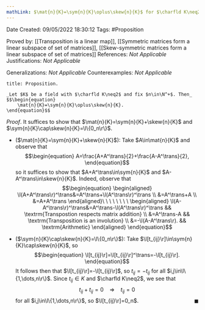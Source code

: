 ```yaml
---
mathLink: $\mat{n}{K}=\sym{n}{K}\oplus\skew{n}{K}$ for $\charfld K\neq2$
---
```


<div class="topSpace"></div>

Date Created: 09/05/2022 18:30:12
Tags: #Proposition

Proved by: [[Transposition is a linear map]], [[Symmetric matrices form a linear subspace of set of matrices]], [[Skew-symmetric matrices form a linear subspace of set of matrices]]
References: _Not Applicable_
Justifications: _Not Applicable_

Generalizations: _Not Applicable_
Counterexamples: _Not Applicable_

``` ad-Proposition
title: Proposition.

_Let $K$ be a field with $\charfld K\neq2$ and fix $n\in\N^+$. Then_
$$\begin{equation}
    \mat{n}{K}=\sym{n}{K}\oplus\skew{n}{K}.
\end{equation}$$

```

_Proof_. It suffices to show that $\mat{n}{K}=\sym{n}{K}+\skew{n}{K}$ and $\sym{n}{K}\cap\skew{n}{K}=\l\{0_n\r\}$.
* ($\mat{n}{K}=\sym{n}{K}+\skew{n}{K}$): Take $A\in\mat{n}{K}$ and observe that
$$\begin{equation}
    A=\frac{A+A^\trans}{2}+\frac{A-A^\trans}{2},
\end{equation}$$
so it suffices to show that $A+A^\trans\in\sym{n}{K}$ and $A-A^\trans\in\skew{n}{K}$. Indeed, observe that
$$\begin{equation}
    \begin{aligned}
        \l(A+A^\trans\r)^\trans&=A^\trans+\l(A^\trans\r)^\trans \\
        &=A^\trans+A \\
        &=A+A^\trans
    \end{aligned}\ \ \ \ \ \ \ \ 
    \begin{aligned}
        \l(A-A^\trans\r)^\trans&=A^\trans-\l(A^\trans\r)^\trans && \textrm{Transpostion respects matrix addition} \\
        &=A^\trans-A && \textrm{Transposition is an involution} \\
        &=-\l(A-A^\trans\r). && \textrm{Arithmetic}
    \end{aligned}
\end{equation}$$

* ($\sym{n}{K}\cap\skew{n}{K}=\l\{0_n\r\}$): Take $\l[t_{ij}\r]\in\sym{n}{K}\cap\skew{n}{K}$, so
$$\begin{equation}
    \l[t_{ij}\r]=\l[t_{ij}\r]^\trans=-\l[t_{ij}\r].
\end{equation}$$
It follows then that $\l[t_{ij}\r]=-\l[t_{ij}\r]$, so $t_{ij}=-t_{ij}$ for all $i,j\in\l\{1,\dots,n\r\}$. Since $t_{ij}\in K$ and $\charfld K\neq2$, we see that
$$\begin{equation}
    t_{ij}+t_{ij}=0\ \ \ \ \Rightarrow\ \ \ \ t_{ij}=0
\end{equation}$$
for all $i,j\in\l\{1,\dots,n\r\}$, so $\l[t_{ij}\r]=0_n$.<span style="float:right;">$\blacksquare$</span>
